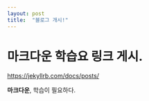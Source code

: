 ```yaml
---
layout: post
title:  "블로그 개시!"
---
```


# 마크다운 학습요 링크 게시.
https://jekyllrb.com/docs/posts/

**마크다운**, 학습이 필요하다.

